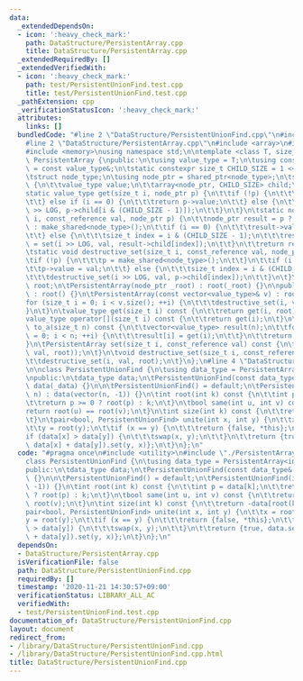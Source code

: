 ```yaml
---
data:
  _extendedDependsOn:
  - icon: ':heavy_check_mark:'
    path: DataStructure/PersistentArray.cpp
    title: DataStructure/PersistentArray.cpp
  _extendedRequiredBy: []
  _extendedVerifiedWith:
  - icon: ':heavy_check_mark:'
    path: test/PersistentUnionFind.test.cpp
    title: test/PersistentUnionFind.test.cpp
  _pathExtension: cpp
  _verificationStatusIcon: ':heavy_check_mark:'
  attributes:
    links: []
  bundledCode: "#line 2 \"DataStructure/PersistentUnionFind.cpp\"\n#include <utility>\n\
    #line 2 \"DataStructure/PersistentArray.cpp\"\n#include <array>\n#include <vector>\n\
    #include <memory>\nusing namespace std;\n\ntemplate <class T, size_t LOG> class\
    \ PersistentArray {\npublic:\n\tusing value_type = T;\n\tusing const_reference\
    \ = const value_type&;\n\tstatic constexpr size_t CHILD_SIZE = 1 << LOG;\n\nprivate:\n\
    \tstruct node_type;\n\tusing node_ptr = shared_ptr<node_type>;\n\tstruct node_type\
    \ {\n\t\tvalue_type value;\n\t\tarray<node_ptr, CHILD_SIZE> child;\n\t};\n\n\t\
    static value_type get(size_t i, node_ptr p) {\n\t\tif (!p) {\n\t\t\treturn value_type();\n\
    \t\t} else if (i == 0) {\n\t\t\treturn p->value;\n\t\t} else {\n\t\t\treturn get(i\
    \ >> LOG, p->child[i & (CHILD_SIZE - 1)]);\n\t\t}\n\t}\n\tstatic node_ptr set(size_t\
    \ i, const_reference val, node_ptr p) {\n\t\tnode_ptr result = p ? make_shared<node_type>(*p)\
    \ : make_shared<node_type>();\n\t\tif (i == 0) {\n\t\t\tresult->value = val;\n\
    \t\t} else {\n\t\t\tsize_t index = i & (CHILD_SIZE - 1);\n\t\t\tresult->child[index]\
    \ = set(i >> LOG, val, result->child[index]);\n\t\t}\n\t\treturn result;\n\t}\n\
    \tstatic void destructive_set(size_t i, const_reference val, node_ptr& p) {\n\t\
    \tif (!p) {\n\t\t\tp = make_shared<node_type>();\n\t\t}\n\t\tif (i == 0) {\n\t\
    \t\tp->value = val;\n\t\t} else {\n\t\t\tsize_t index = i & (CHILD_SIZE - 1);\n\
    \t\t\tdestructive_set(i >> LOG, val, p->child[index]);\n\t\t}\n\t}\n\n\tnode_ptr\
    \ root;\n\tPersistentArray(node_ptr _root) : root(_root) {}\n\npublic:\n\tPersistentArray()\
    \ : root() {}\n\tPersistentArray(const vector<value_type>& v) : root() {\n\t\t\
    for (size_t i = 0; i < v.size(); ++i) {\n\t\t\tdestructive_set(i, v[i]);\n\t\t\
    }\n\t}\n\tvalue_type get(size_t i) const {\n\t\treturn get(i, root);\n\t}\n\t\
    value_type operator[](size_t i) const {\n\t\treturn get(i);\n\t}\n\tvector<value_type>\
    \ to_a(size_t n) const {\n\t\tvector<value_type> result(n);\n\t\tfor (size_t i\
    \ = 0; i < n; ++i) {\n\t\t\tresult[i] = get(i);\n\t\t}\n\t\treturn result;\n\t\
    }\n\tPersistentArray set(size_t i, const_reference val) const {\n\t\treturn PersistentArray(set(i,\
    \ val, root));\n\t}\n\tvoid destructive_set(size_t i, const_reference val) {\n\
    \t\tdestructive_set(i, val, root);\n\t}\n};\n#line 4 \"DataStructure/PersistentUnionFind.cpp\"\
    \n\nclass PersistentUnionFind {\n\tusing data_type = PersistentArray<int, 2>;\n\
    \npublic:\n\tdata_type data;\n\tPersistentUnionFind(const data_type& _data) :\
    \ data(_data) {}\n\n\tPersistentUnionFind() = default;\n\tPersistentUnionFind(int\
    \ n) : data(vector(n, -1)) {}\n\tint root(int k) const {\n\t\tint p = data[k];\n\
    \t\treturn p >= 0 ? root(p) : k;\n\t}\n\tbool same(int u, int v) const {\n\t\t\
    return root(u) == root(v);\n\t}\n\tint size(int k) const {\n\t\treturn -data[root(k)];\n\
    \t}\n\tpair<bool, PersistentUnionFind> unite(int x, int y) {\n\t\tx = root(x);\n\
    \t\ty = root(y);\n\t\tif (x == y) {\n\t\t\treturn {false, *this};\n\t\t}\n\t\t\
    if (data[x] > data[y]) {\n\t\t\tswap(x, y);\n\t\t}\n\t\treturn {true, data.set(x,\
    \ data[x] + data[y]).set(y, x)};\n\t}\n};\n"
  code: "#pragma once\n#include <utility>\n#include \"./PersistentArray.cpp\"\n\n\
    class PersistentUnionFind {\n\tusing data_type = PersistentArray<int, 2>;\n\n\
    public:\n\tdata_type data;\n\tPersistentUnionFind(const data_type& _data) : data(_data)\
    \ {}\n\n\tPersistentUnionFind() = default;\n\tPersistentUnionFind(int n) : data(vector(n,\
    \ -1)) {}\n\tint root(int k) const {\n\t\tint p = data[k];\n\t\treturn p >= 0\
    \ ? root(p) : k;\n\t}\n\tbool same(int u, int v) const {\n\t\treturn root(u) ==\
    \ root(v);\n\t}\n\tint size(int k) const {\n\t\treturn -data[root(k)];\n\t}\n\t\
    pair<bool, PersistentUnionFind> unite(int x, int y) {\n\t\tx = root(x);\n\t\t\
    y = root(y);\n\t\tif (x == y) {\n\t\t\treturn {false, *this};\n\t\t}\n\t\tif (data[x]\
    \ > data[y]) {\n\t\t\tswap(x, y);\n\t\t}\n\t\treturn {true, data.set(x, data[x]\
    \ + data[y]).set(y, x)};\n\t}\n};\n"
  dependsOn:
  - DataStructure/PersistentArray.cpp
  isVerificationFile: false
  path: DataStructure/PersistentUnionFind.cpp
  requiredBy: []
  timestamp: '2020-11-21 14:30:57+09:00'
  verificationStatus: LIBRARY_ALL_AC
  verifiedWith:
  - test/PersistentUnionFind.test.cpp
documentation_of: DataStructure/PersistentUnionFind.cpp
layout: document
redirect_from:
- /library/DataStructure/PersistentUnionFind.cpp
- /library/DataStructure/PersistentUnionFind.cpp.html
title: DataStructure/PersistentUnionFind.cpp
---
```

